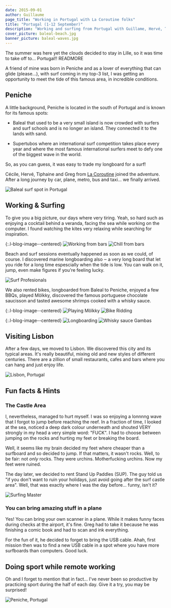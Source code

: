 ```yaml
---
date: 2015-09-01
author: Guillaume
page_title: "Working in Portugal with La Coroutine folks"
title: "Portugal (1-12 September)"
description: "Working and surfing from Portugal with Guillame, Hervé, Tiphaine, Gregory and Cecile"
cover_picture: baleal-beach.jpg
banner_picture: baleal-waves.jpg
---
```


The summer was here yet the clouds decided to stay in Lille, so it was
time to take off to... Portugal!!
READMORE

A friend of mine was born in Peniche and as a lover of everything that
can glide (please...), with surf coming in my top-3 list, I was getting
an opportunity to meet the tide of this famous area, in incredible
conditions.

## Peniche

A little background, Peniche is located in the south of Portugal and is
known for its famous spots:

  - Baleal that used to be a very small island is now crowded with
surfers and surf schools and is no longer an island. They connected
it to the lands with sand.

 - Supertubos where an international surf competition takes place every
   year and where the most famous international surfers meet to defy one
   of the biggest wave in the world.

So, as you can guess, it was easy to trade my longboard for a surf!

Cécile, Hervé, Tiphaine and Greg from [La Coroutine](http://lacoroutine.org/) joined the adventure.
After a long journey by car, plane, metro, bus and taxi... we finally arrived.

![Baleal surf spot in Portugal](/assets/images/blog/articles/2015-09-01-portugal/baleal-surfspot.jpg)

## Working & Surfing

To give you a big picture, our days where very tiring. Yeah, so hard such as enjoying a
cocktail behind a veranda, facing the sea while working on the
computer. I found watching the kites very relaxing while searching for
inspiration.

{:.l-blog-image--centered}
![Working from bars](/assets/images/blog/articles/2015-09-01-portugal/working-from-bars.jpg)
![Chill from bars](/assets/images/blog/articles/2015-09-01-portugal/chill-from-bar.jpg)

Beach and surf sessions eventually happened as soon as we
could, of course. I discovered marine longboarding also ‒ a very long
board that let you ride for a long time espescially when the tide is
low. You can walk on it, jump, even make figures if you're feeling
lucky.

![Surf Profesionals](/assets/images/blog/articles/2015-09-01-portugal/surfing-pros.jpg)

We also rented bikes, longboarded from Baleal to Peniche, enjoyed a few
BBQs, played Mölkky, discovered the famous portuguese chocolate
saucisson and tasted awesome shrimps cooked with a whisky sauce.

{:.l-blog-image--centered}
![Playing Mölkky](/assets/images/blog/articles/2015-09-01-portugal/playing-molkky.jpg)
![Bike Ridding](/assets/images/blog/articles/2015-09-01-portugal/riding-bikes.jpg)

{:.l-blog-image--centered}
![Longboarding](/assets/images/blog/articles/2015-09-01-portugal/longboarding.jpg)
![Whisky sauce Gambas](/assets/images/blog/articles/2015-09-01-portugal/whisky-gambas.jpg)

## Visiting Lisbon

After a few days, we moved to Lisbon. We discovered this city and its
typical areas. It's really beautiful, mixing old and new styles of
different centuries. There are a zillion of small restaurants, cafes and
bars where you can hang and just enjoy life.

![Lisbon, Portugal](/assets/images/blog/articles/2015-09-01-portugal/lisbon.jpg)

## Fun facts & Hints

### The Castle Area

I, nevertheless, managed to hurt myself. I was so enjoying a
lonnnng wave that I forgot to jump before reaching the reef. In a
fraction of time, I looked at the sea, noticed a deep dark colour
underneath and shouted VERY strongly in my head a very simple word:
"FUCK". I had to choose between jumping on the rocks and hurting my feet
or breaking the board.

Well, it seems like my brain decided my feet
where cheaper than a surfboard and so decided to jump. If that matters,
it wasn't rocks. Well, to be fair: not *only* rocks. They were
urchins. Motherfucking urchins. Now my feet were ruined.

The day later, we decided to rent Stand Up Paddles (SUP). The guy told
us "if you don't want to ruin your holidays, just avoid going after the
surf castle area". Well, that was exactly where I was the day
before... funny, isn't it?

![Surfing Master](/assets/images/blog/articles/2015-09-01-portugal/surfing-master.jpg)

### You can bring amazing stuff in a plane

Yes! You can bring your own scanner in a plane. While it makes funny
faces during checks at the airport, it's fine. Greg had to take it because
he was finishing a comic book and had to scan and ink everything.

For the fun of it, he decided to forget to bring the USB cable. Ahah, first mission then
was to find a new USB cable in a spot where you have more surfboards than
computers. Good luck.

## Doing sport while remote working

Oh and I forget to mention that in fact... I've never been so productive
by practicing sport during the half of each day. Give it a try, you may
be surprised!

![Peniche, Portugal](/assets/images/blog/articles/2015-09-01-portugal/portugal-peniche.jpg)
